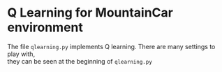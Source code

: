 Q Learning for MountainCar environment
======================================

The file `qlearning.py` implements Q learning. There are many settings to play with,  
they can be seen at the beginning of `qlearning.py`
